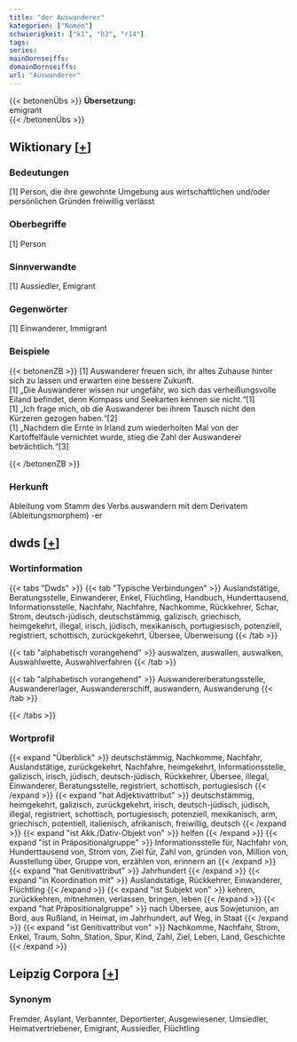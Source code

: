 ```yaml
---
title: "der Auswanderer"
kategorien: ["Nomen"]
schwierigkeit: ["k1", "h3", "r14"]
tags:
series:
mainDornseiffs:
domainDornseiffs:
url: "Auswanderer"
---
```


{{< betonenÜbs >}}
**Übersetzung:**  
emigrant  
{{< /betonenÜbs >}}

## Wiktionary [[+](https://de.wiktionary.org/wiki/Auswanderer)]

### Bedeutungen
[1] Person, die ihre gewohnte Umgebung aus wirtschaftlichen und/oder persönlichen Gründen freiwillig verlässt  

### Oberbegriffe
[1] Person  

### Sinnverwandte
[1] Aussiedler, Emigrant  

### Gegenwörter
[1] Einwanderer, Immigrant  

### Beispiele
{{< betonenZB >}}
[1] Auswanderer freuen sich, ihr altes Zuhause hinter sich zu lassen und erwarten eine bessere Zukunft.  
[1] „Die Auswanderer wissen nur ungefähr, wo sich das verheißungsvolle Eiland befindet, denn Kompass und Seekarten kennen sie nicht.“[1]  
[1] „Ich frage mich, ob die Auswanderer bei ihrem Tausch nicht den Kürzeren gezogen haben.“[2]  
[1] „Nachdem die Ernte in Irland zum wiederholten Mal von der Kartoffelfäule vernichtet wurde, stieg die Zahl der Auswanderer beträchtlich.“[3]  

{{< /betonenZB >}}
### Herkunft
Ableitung vom Stamm des Verbs auswandern mit dem Derivatem (Ableitungsmorphem) -er  



## dwds [[+](https://www.dwds.de/wb/Auswanderer)]

### Wortinformation
{{< tabs "Dwds" >}}
{{< tab "Typische Verbindungen" >}}
Auslandstätige, Beratungsstelle, Einwanderer, Enkel, Flüchtling, Handbuch, Hunderttausend, Informationsstelle, Nachfahr, Nachfahre, Nachkomme, Rückkehrer, Schar, Strom, deutsch-jüdisch, deutschstämmig, galizisch, griechisch, heimgekehrt, illegal, irisch, jüdisch, mexikanisch, portugiesisch, potenziell, registriert, schottisch, zurückgekehrt, Übersee, Überweisung
{{< /tab >}}

{{< tab "alphabetisch vorangehend" >}}
auswalzen, auswallen, auswalken, Auswahlwette, Auswahlverfahren
{{< /tab >}}

{{< tab "alphabetisch vorangehend" >}}
Auswandererberatungsstelle, Auswandererlager, Auswandererschiff, auswandern, Auswanderung
{{< /tab >}}

{{< /tabs >}}

### Wortprofil
{{< expand "Überblick" >}} deutschstämmig, Nachkomme, Nachfahr, Auslandstätige, zurückgekehrt, Nachfahre, heimgekehrt, Informationsstelle, galizisch, irisch, jüdisch, deutsch-jüdisch, Rückkehrer, Übersee, illegal, Einwanderer, Beratungsstelle, registriert, schottisch, portugiesisch {{< /expand >}}
{{< expand "hat Adjektivattribut" >}} deutschstämmig, heimgekehrt, galizisch, zurückgekehrt, irisch, deutsch-jüdisch, jüdisch, illegal, registriert, schottisch, portugiesisch, potenziell, mexikanisch, arm, griechisch, potentiell, italienisch, afrikanisch, freiwillig, deutsch {{< /expand >}}
{{< expand "ist Akk./Dativ-Objekt von" >}} helfen {{< /expand >}}
{{< expand "ist in Präpositionalgruppe" >}} Informationsstelle für, Nachfahr von, Hunderttausend von, Strom von, Ziel für, Zahl von, gründen von, Million von, Ausstellung über, Gruppe von, erzählen von, erinnern an {{< /expand >}}
{{< expand "hat Genitivattribut" >}} Jahrhundert {{< /expand >}}
{{< expand "in Koordination mit" >}} Auslandstätige, Rückkehrer, Einwanderer, Flüchtling {{< /expand >}}
{{< expand "ist Subjekt von" >}} kehren, zurückkehren, mitnehmen, verlassen, bringen, leben {{< /expand >}}
{{< expand "hat Präpositionalgruppe" >}} nach Übersee, aus Sowjetunion, an Bord, aus Rußland, in Heimat, im Jahrhundert, auf Weg, in Staat {{< /expand >}}
{{< expand "ist Genitivattribut von" >}} Nachkomme, Nachfahr, Strom, Enkel, Traum, Sohn, Station, Spur, Kind, Zahl, Ziel, Leben, Land, Geschichte {{< /expand >}}

## Leipzig Corpora [[+](https://corpora.uni-leipzig.de/en/res?word=Auswanderer&corpusId=deu_newscrawl-public_2018)]


### Synonym
Fremder, Asylant, Verbannter, Deportierter, Ausgewiesener, Umsiedler, Heimatvertriebener, Emigrant, Aussiedler, Flüchtling

